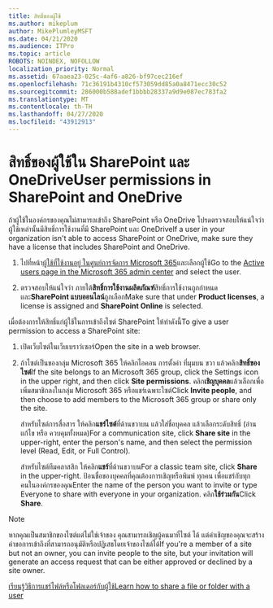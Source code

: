 ```yaml
---
title: สิทธิ์ของผู้ใช้
ms.author: mikeplum
author: MikePlumleyMSFT
ms.date: 04/21/2020
ms.audience: ITPro
ms.topic: article
ROBOTS: NOINDEX, NOFOLLOW
localization_priority: Normal
ms.assetid: 67aaea23-025c-4af6-a826-bf97cec216ef
ms.openlocfilehash: 71c36191b4310cf573059dd85a0a8471ecc30c52
ms.sourcegitcommit: 286000b588adef1bbbb28337a9d9e087ec783fa2
ms.translationtype: MT
ms.contentlocale: th-TH
ms.lasthandoff: 04/27/2020
ms.locfileid: "43912913"
---
```

# <a name="user-permissions-in-sharepoint-and-onedrive"></a><span data-ttu-id="91129-102">สิทธิ์ของผู้ใช้ใน SharePoint และ OneDrive</span><span class="sxs-lookup"><span data-stu-id="91129-102">User permissions in SharePoint and OneDrive</span></span>

<span data-ttu-id="91129-103">ถ้าผู้ใช้ในองค์กรของคุณไม่สามารถเข้าถึง SharePoint หรือ OneDrive โปรดตรวจสอบให้แน่ใจว่าผู้ใช้เหล่านั้นมีสิทธิ์การใช้งานที่มี SharePoint และ OneDrive</span><span class="sxs-lookup"><span data-stu-id="91129-103">If a user in your organization isn't able to access SharePoint or OneDrive, make sure they have a license that includes SharePoint and OneDrive.</span></span> 
  
1. <span data-ttu-id="91129-104">ไปที่หน้า[ผู้ใช้ที่ใช้งานอยู่ ในศูนย์การจัดการ Microsoft 365](https://portal.office.com/adminportal/home#/users)และเลือกผู้ใช้</span><span class="sxs-lookup"><span data-stu-id="91129-104">Go to the [Active users page in the Microsoft 365 admin center](https://portal.office.com/adminportal/home#/users) and select the user.</span></span> 
    
2. <span data-ttu-id="91129-105">ตรวจสอบให้แน่ใจว่า ภายใต้**สิทธิ์การใช้งานผลิตภัณฑ์**สิทธิ์การใช้งานถูกกําหนด และ**SharePoint แบบออนไลน์**ถูกเลือก</span><span class="sxs-lookup"><span data-stu-id="91129-105">Make sure that under **Product licenses**, a license is assigned and **SharePoint Online** is selected.</span></span> 
    
 <span data-ttu-id="91129-106">เมื่อต้องการให้สิทธิ์แก่ผู้ใช้ในการเข้าถึงไซต์ SharePoint ให้ทําดังนี้</span><span class="sxs-lookup"><span data-stu-id="91129-106">To give a user permission to access a SharePoint site:</span></span> 
  
1. <span data-ttu-id="91129-107">เปิดเว็บไซต์ในเว็บเบราว์เซอร์</span><span class="sxs-lookup"><span data-stu-id="91129-107">Open the site in a web browser.</span></span>
    
2. <span data-ttu-id="91129-108">ถ้าไซต์เป็นของกลุ่ม Microsoft 365 ให้คลิกไอคอน การตั้งค่า ที่มุมบน ขวา แล้วคลิก**สิทธิ์ของไซต์**</span><span class="sxs-lookup"><span data-stu-id="91129-108">If the site belongs to an Microsoft 365 group, click the Settings icon in the upper right, and then click **Site permissions**.</span></span> <span data-ttu-id="91129-109">คลิก**เชิญบุคคล**แล้วเลือกเพื่อเพิ่มสมาชิกลงในกลุ่ม Microsoft 365 หรือแชร์เฉพาะไซต์</span><span class="sxs-lookup"><span data-stu-id="91129-109">Click **Invite people**, and then choose to add members to the Microsoft 365 group or share only the site.</span></span> 
    
    <span data-ttu-id="91129-110">สําหรับไซต์การสื่อสาร ให้คลิก**แชร์ไซต์**ที่ด้านขวาบน แล้วใส่ชื่อบุคคล แล้วเลือกระดับสิทธิ์ (อ่าน แก้ไข หรือ ควบคุมทั้งหมด)</span><span class="sxs-lookup"><span data-stu-id="91129-110">For a communication site, click **Share site** in the upper-right, enter the person's name, and then select the permission level (Read, Edit, or Full Control).</span></span> 
    
    <span data-ttu-id="91129-111">สําหรับไซต์ทีมคลาสสิก ให้คลิก**แชร์**ที่ด้านขวาบน</span><span class="sxs-lookup"><span data-stu-id="91129-111">For a classic team site, click **Share** in the upper-right.</span></span> <span data-ttu-id="91129-112">ป้อนชื่อของบุคคลที่คุณต้องการเชิญหรือพิมพ์ ทุกคน เพื่อแชร์กับทุกคนในองค์กรของคุณ</span><span class="sxs-lookup"><span data-stu-id="91129-112">Enter the name of the person you want to invite or type Everyone to share with everyone in your organization.</span></span> <span data-ttu-id="91129-113">คลิก**ใช้ร่วมกัน**</span><span class="sxs-lookup"><span data-stu-id="91129-113">Click **Share**.</span></span>
    
> [!NOTE]
> <span data-ttu-id="91129-114">หากคุณเป็นสมาชิกของไซต์แต่ไม่ใช่เจ้าของ คุณสามารถเชิญผู้คนมาที่ไซต์ ได้ แต่คําเชิญของคุณจะสร้างคําขอการเข้าถึงที่สามารถอนุมัติหรือปฏิเสธโดยเจ้าของไซต์ได้</span><span class="sxs-lookup"><span data-stu-id="91129-114">If you're a member of a site but not an owner, you can invite people to the site, but your invitation will generate an access request that can be either approved or declined by a site owner.</span></span> 
  
[<span data-ttu-id="91129-115">เรียนรู้วิธีการแชร์ไฟล์หรือโฟลเดอร์กับผู้ใช้</span><span class="sxs-lookup"><span data-stu-id="91129-115">Learn how to share a file or folder with a user</span></span>](https://go.microsoft.com/fwlink/?linkid=533408)
  

